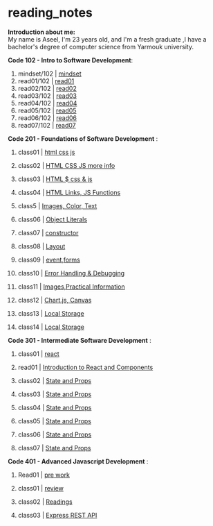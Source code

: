 # reading_notes

**Introduction about me:**  
  My name is Aseel, I'm 23 years old, and I'm a fresh graduate ,I have a bachelor's degree  of computer science from Yarmouk university.

 **Code 102 - Intro to Software Development**:

  1. mindset/102 | [mindset](https://aseelalasaad.github.io/reading_notes/102/mindset)
  2. read01/102 | [read01](https://aseelalasaad.github.io/reading_notes/102/read01)
  3. read02/102 | [read02](https://aseelalasaad.github.io/reading_notes/102/read02)
  4. read03/102 | [read03](https://aseelalasaad.github.io/reading_notes/102/read03)
  5. read04/102 | [read04](https://aseelalasaad.github.io/reading_notes/102/read04)
  6. read05/102 | [read05](https://aseelalasaad.github.io/reading_notes/102/read05)
  7. read06/102 | [read06](https://aseelalasaad.github.io/reading_notes/102/read06)
  8. read07/102 | [read07](https://aseelalasaad.github.io/reading_notes/102/read07)
  

  
**Code 201 - Foundations of Software Development** :

1. class01 | [html css js](https://aseelalasaad.github.io/reading_notes/201/class01)

2. class02 | [HTML CSS JS more info](https://aseelalasaad.github.io/reading_notes/201/class02)

3. class03 | [HTML $ css & js](https://aseelalasaad.github.io/reading_notes/201/class03)

4. class04 | [HTML Links, JS Functions](https://aseelalasaad.github.io/reading_notes/201/class04)

5. class5  | [Images, Color, Text](https://aseelalasaad.github.io/reading_notes/201/class5)

6. class06 | [Object Literals](https://aseelalasaad.github.io/reading_notes/201/class06)

7. class07 | [constructor](https://aseelalasaad.github.io/reading_notes/201/class07)

8. class08 | [Layout](https://aseelalasaad.github.io/reading_notes/201/class08)

9. class09 | [event,forms](https://aseelalasaad.github.io/reading_notes/201/class09)

10. class10 | [Error Handling & Debugging](https://aseelalasaad.github.io/reading_notes/201/class10)

11. class11 | [Images,Practical Information](https://aseelalasaad.github.io/reading_notes/201/class11)

12. class12 | [Chart.js, Canvas](https://aseelalasaad.github.io/reading_notes/201/class12)

13. class13 | [Local Storage](https://aseelalasaad.github.io/reading_notes/201/class13)

13. class14 | [Local Storage](https://aseelalasaad.github.io/reading_notes/201/class14)



**Code 301 - Intermediate Software Development** :

1. class01 | [react](https://aseelalasaad.github.io/reading_notes/301/class01)

2. read01 | [Introduction to React and Components](https://aseelalasaad.github.io/reading_notes/301/read01)

3. class02 | [State and Props](https://aseelalasaad.github.io/reading_notes/301/class02)

4. class03 | [State and Props](https://aseelalasaad.github.io/reading_notes/301/class03)

5. class04 | [State and Props](https://aseelalasaad.github.io/reading_notes/301/class04)

6. class05 | [State and Props](https://aseelalasaad.github.io/reading_notes/301/class05)

7. class06 | [State and Props](https://aseelalasaad.github.io/reading_notes/301/class06)

8. class07 | [State and Props](https://aseelalasaad.github.io/reading_notes/301/class07)


**Code 401 - Advanced Javascript Development** :

1. Read01 | [pre work](https://aseelalasaad.github.io/reading_notes/401/Read01)

2. class01 | [review](https://aseelalasaad.github.io/reading_notes/401/class1)

3. class02 | [Readings](https://aseelalasaad.github.io/reading_notes/401/class02)


4. class03 | [Express REST API](https://aseelalasaad.github.io/reading_notes/401/class3)





